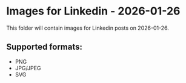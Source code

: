 # Images for Linkedin - 2026-01-26

This folder will contain images for Linkedin posts on 2026-01-26.

## Supported formats:
- PNG
- JPG/JPEG
- SVG
